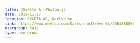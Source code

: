 ```yaml
---
title: 🕺Svelte & 💡Photon.js
date: 2019-11-27
location: EXXETA AG, Karlsruhe
link: https://www.meetup.com/KarlsruheJS/events/266188880/
usergroup: kajs
type: usergroup
---
```

